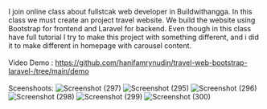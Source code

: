 I join online class about fullstcak web developer in Buildwithangga. In this class we must create an project travel website. We build the website using Bootstrap for frontend and Laravel for backend. Even though in this class have full tutorial I try to make this project with something different, and i did it to make different in homepage with carousel content.
<br>
<br>
Video Demo : https://github.com/hanifamrynudin/travel-web-bootstrap-laravel-/tree/main/demo
<br>
<br>
Sceenshoots:
![Screenshot (297)](https://user-images.githubusercontent.com/20903503/111572746-cce3c980-87db-11eb-9aa9-6cc49d359ee3.png)
![Screenshot (295)](https://user-images.githubusercontent.com/20903503/111572753-cfdeba00-87db-11eb-81fd-503bd2f7d843.png)
![Screenshot (296)](https://user-images.githubusercontent.com/20903503/111572759-d1a87d80-87db-11eb-947e-2b25d373f74f.png)
![Screenshot (298)](https://user-images.githubusercontent.com/20903503/111572761-d40ad780-87db-11eb-83a3-fbc8e52046f9.png)
![Screenshot (299)](https://user-images.githubusercontent.com/20903503/111572763-d5d49b00-87db-11eb-8158-43f584461d57.png)
![Screenshot (300)](https://user-images.githubusercontent.com/20903503/111572767-d705c800-87db-11eb-89d0-372f5a7a2164.png)
